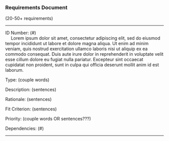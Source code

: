 ### Requirements Document ###

(20-50+ requirements)

----
<p>
ID Number: (#)<br/>
&emsp; Lorem ipsum dolor sit amet, consectetur adipiscing elit, sed do eiusmod tempor incididunt ut labore et dolore magna aliqua. Ut enim ad minim veniam, quis nostrud exercitation ullamco laboris nisi ut aliquip ex ea commodo consequat. Duis aute irure dolor in reprehenderit in voluptate velit esse cillum dolore eu fugiat nulla pariatur. Excepteur sint occaecat cupidatat non proident, sunt in culpa qui officia deserunt mollit anim id est laborum.
</p>

<p>
Type: (couple words)
</p>

<p>
Description: (sentences)
</p>

<p>
Rationale: (sentences)
</p>

<p>
Fit Criterion: (sentences)
</p>

<p>
Priority: (couple words OR sentences???)
</p>

<p>
Dependencies: (#)
</p>

----
